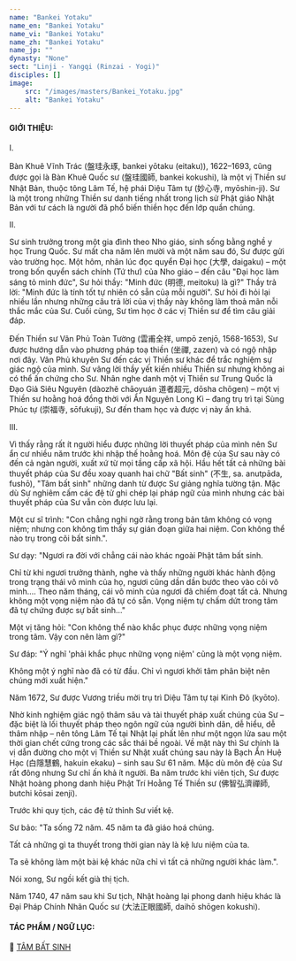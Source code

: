 ```yaml
---
name: "Bankei Yotaku"
name_en: "Bankei Yotaku"
name_vi: "Bankei Yotaku"
name_zh: "Bankei Yotaku"
name_jp: ""
dynasty: "None"
sect: "Linji - Yangqi (Rinzai - Yogi)"
disciples: []
image: 
    src: "/images/masters/Bankei_Yotaku.jpg"
    alt: "Bankei Yotaku"
---
```


#### GIỚI THIỆU:

I.

Bàn Khuê Vĩnh Trác (盤珪永琢, bankei yōtaku (eitaku)), 1622–1693, cũng được gọi là Bàn Khuê Quốc sư (盤珪國師, bankei kokushi), là một vị Thiền sư Nhật Bản, thuộc tông Lâm Tế, hệ phái Diệu Tâm tự (妙心寺, myōshin-ji). Sư là một trong những Thiền sư danh tiếng nhất trong lịch sử Phật giáo Nhật Bản với tư cách là người đã phổ biến thiền học đến lớp quần chúng.

II.

Sư sinh trưởng trong một gia đình theo Nho giáo, sinh sống bằng nghề y học Trung Quốc. Sư mất cha năm lên mười và một năm sau đó, Sư được gửi vào trường học. Một hôm, nhân lúc đọc quyển Đại học (大學, daigaku) – một trong bốn quyển sách chính (Tứ thư) của Nho giáo – đến câu "Đại học làm sáng tỏ minh đức", Sư hỏi thầy: "Minh đức (明德, meitoku) là gì?" Thầy trả lời: "Minh đức là tính tốt tự nhiên có sẵn của mỗi người". Sư hỏi đi hỏi lại nhiều lần nhưng những câu trả lời của vị thầy này không làm thoả mãn nỗi thắc mắc của Sư. Cuối cùng, Sư tìm học ở các vị Thiền sư để tìm câu giải đáp.

Đến Thiền sư Vân Phủ Toàn Tường (雲甫全祥, umpō zenjō, 1568-1653), Sư được hướng dẫn vào phương pháp toạ thiền (坐禪, zazen) và có ngộ nhập nơi đây. Vân Phủ khuyên Sư đến các vị Thiền sư khác để trắc nghiệm sự giác ngộ của mình. Sư vâng lời thầy yết kiến nhiều Thiền sư nhưng không ai có thể ấn chứng cho Sư. Nhân nghe danh một vị Thiền sư Trung Quốc là Đạo Giả Siêu Nguyên (dàozhě chāoyuán 道者超元, dōsha chōgen) – một vị Thiền sư hoằng hoá đồng thời với Ẩn Nguyên Long Kì – đang trụ trì tại Sùng Phúc tự (崇福寺, sōfukuji), Sư đến tham học và được vị này ấn khả.

III.

Vì thấy rằng rất ít người hiểu được những lời thuyết pháp của mình nên Sư ẩn cư nhiều năm trước khi nhập thế hoằng hoá. Môn đệ của Sư sau này có đến cả ngàn người, xuất xứ từ mọi tầng cấp xã hội. Hầu hết tất cả những bài thuyết pháp của Sư đều xoay quanh hai chữ "Bất sinh" (不生, sa. anutpāda, fushō), "Tâm bất sinh" những danh từ được Sư giảng nghĩa tường tận. Mặc dù Sư nghiêm cấm các đệ tử ghi chép lại pháp ngữ của mình nhưng các bài thuyết pháp của Sư vẫn còn được lưu lại.

Một cư sĩ trình: "Con chẳng nghi ngờ rằng trong bản tâm không có vọng niệm; nhưng con không tìm thấy sự gián đoạn giữa hai niệm. Con không thể nào trụ trong cõi bất sinh.".

Sư dạy: "Ngươi ra đời với chẳng cái nào khác ngoài Phật tâm bất sinh. 

Chỉ từ khi ngươi trưởng thành, nghe và thấy những người khác hành động trong trạng thái vô minh của họ, ngươi cũng dần dần bước theo vào cõi vô minh.... Theo năm tháng, cái vô minh của ngươi đã chiếm đoạt tất cả. Nhưng không một vọng niệm nào đã tự có sẵn. Vọng niệm tự chấm dứt trong tâm đã tự chứng được sự bất sinh..."

Một vị tăng hỏi: "Con không thể nào khắc phục được những vọng niệm trong tâm. Vậy con nên làm gì?"

Sư đáp: "Ý nghĩ 'phải khắc phục những vọng niệm' cũng là một vọng niệm. 

Không một ý nghĩ nào đã có từ đầu. Chỉ vì ngươi khởi tâm phân biệt nên chúng mới xuất hiện."

Năm 1672, Sư được Vương triều mời trụ trì Diệu Tâm tự tại Kinh Đô (kyōto). 

Nhờ kinh nghiệm giác ngộ thâm sâu và tài thuyết pháp xuất chúng của Sư – đặc biệt là lối thuyết pháp theo ngôn ngữ của người bình dân, dễ hiểu, dễ thâm nhập – nên tông Lâm Tế tại Nhật lại phất lên như một ngọn lửa sau một thời gian chết cứng trong các sắc thái bề ngoài. Về mặt này thì Sư chính là vị dẫn đường cho một vị Thiền sư Nhật xuất chúng sau này là Bạch Ẩn Huệ Hạc (白隱慧鶴, hakuin ekaku) – sinh sau Sư 61 năm. Mặc dù môn đệ của Sư rất đông nhưng Sư chỉ ấn khả ít người. Ba năm trước khi viên tịch, Sư được Nhật hoàng phong danh hiệu Phật Trí Hoằng Tế Thiền sư (佛智弘濟禪師, butchi kōsai zenji).

Trước khi quy tịch, các đệ tử thỉnh Sư viết kệ. 

Sư bảo: "Ta sống 72 năm. 45 năm ta đã giáo hoá chúng. 

Tất cả những gì ta thuyết trong thời gian này là kệ lưu niệm của ta. 

Ta sẽ không làm một bài kệ khác nữa chỉ vì tất cả những người khác làm.". 

Nói xong, Sư ngồi kết già thị tịch.

Năm 1740, 47 năm sau khi Sư tịch, Nhật hoàng lại phong danh hiệu khác là Đại Pháp Chính Nhãn Quốc sư (大法正眼國師, daihō shōgen kokushi).

#### TÁC PHẨM / NGỮ LỤC:

📖 [TÂM BẤT SINH](https://www.niemphat.vn/downloads/thien-tong/hoc-thien/tam-bat-sinh-ts-bankei-ns-tri-hai-dich.pdf)

